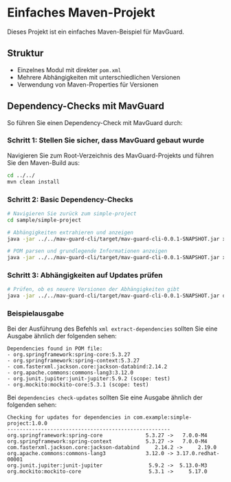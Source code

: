 # Einfaches Maven-Projekt

Dieses Projekt ist ein einfaches Maven-Beispiel für MavGuard.

## Struktur

- Einzelnes Modul mit direkter `pom.xml`
- Mehrere Abhängigkeiten mit unterschiedlichen Versionen
- Verwendung von Maven-Properties für Versionen

## Dependency-Checks mit MavGuard

So führen Sie einen Dependency-Check mit MavGuard durch:

### Schritt 1: Stellen Sie sicher, dass MavGuard gebaut wurde

Navigieren Sie zum Root-Verzeichnis des MavGuard-Projekts und führen Sie den Maven-Build aus:

```bash
cd ../../
mvn clean install
```

### Schritt 2: Basic Dependency-Checks

```bash
# Navigieren Sie zurück zum simple-project
cd sample/simple-project

# Abhängigkeiten extrahieren und anzeigen
java -jar ../../mav-guard-cli/target/mav-guard-cli-0.0.1-SNAPSHOT.jar xml extract-dependencies pom.xml

# POM parsen und grundlegende Informationen anzeigen
java -jar ../../mav-guard-cli/target/mav-guard-cli-0.0.1-SNAPSHOT.jar xml parse-pom pom.xml
```

### Schritt 3: Abhängigkeiten auf Updates prüfen

```bash
# Prüfen, ob es neuere Versionen der Abhängigkeiten gibt
java -jar ../../mav-guard-cli/target/mav-guard-cli-0.0.1-SNAPSHOT.jar dependencies check-updates pom.xml
```

### Beispielausgabe

Bei der Ausführung des Befehls `xml extract-dependencies` sollten Sie eine Ausgabe ähnlich der folgenden sehen:

```
Dependencies found in POM file:
- org.springframework:spring-core:5.3.27
- org.springframework:spring-context:5.3.27
- com.fasterxml.jackson.core:jackson-databind:2.14.2
- org.apache.commons:commons-lang3:3.12.0
- org.junit.jupiter:junit-jupiter:5.9.2 (scope: test)
- org.mockito:mockito-core:5.3.1 (scope: test)
```

Bei `dependencies check-updates` sollten Sie eine Ausgabe ähnlich der folgenden sehen:

```
Checking for updates for dependencies in com.example:simple-project:1.0.0
-----------------------------------------------------
org.springframework:spring-core              5.3.27 ->   7.0.0-M4
org.springframework:spring-context           5.3.27 ->   7.0.0-M4
com.fasterxml.jackson.core:jackson-databind     2.14.2 ->     2.19.0
org.apache.commons:commons-lang3             3.12.0 -> 3.17.0.redhat-00001
org.junit.jupiter:junit-jupiter               5.9.2 ->  5.13.0-M3
org.mockito:mockito-core                      5.3.1 ->     5.17.0
```